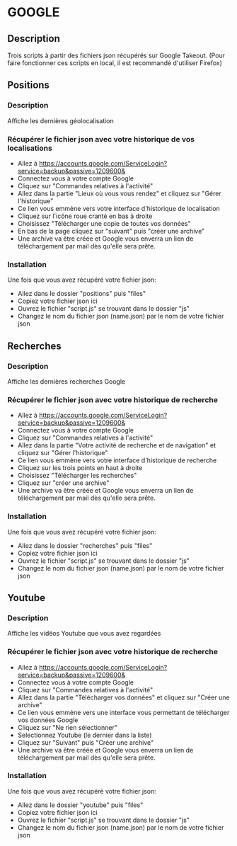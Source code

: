 # GOOGLE

## Description
Trois scripts à partir des fichiers json récupérés sur Google Takeout.
(Pour faire fonctionner ces scripts en local, il est recommandé d'utiliser Firefox)

## Positions
### Description
Affiche les dernières géolocalisation

### Récupérer le fichier json avec votre historique de vos localisations
- Allez à <https://accounts.google.com/ServiceLogin?service=backup&passive=1209600&>
- Connectez vous à votre compte Google
- Cliquez sur "Commandes relatives à l'activité"
- Allez dans la partie "Lieux où vous vous rendez" et cliquez sur "Gérer l'historique"
- Ce lien vous emmène vers votre interface d'historique de localisation
- Cliquez sur l'icône roue cranté en bas à droite
- Choisissez "Télécharger une copie de toutes vos données"
- En bas de la page cliquez sur "suivant" puis "créer une archive"
- Une archive va être créée et Google vous enverra un lien de téléchargement par mail dès qu'elle sera prête.

### Installation
Une fois que vous avez récupéré votre fichier json:
- Allez dans le dossier "positions" puis "files"
- Copiez votre fichier json ici
- Ouvrez le fichier "script.js" se trouvant dans le dossier "js"
- Changez le nom du fichier json (name.json) par le nom de votre fichier json

## Recherches
### Description
Affiche les dernières recherches Google

### Récupérer le fichier json avec votre historique de recherche
- Allez à <https://accounts.google.com/ServiceLogin?service=backup&passive=1209600&>
- Connectez vous à votre compte Google
- Cliquez sur "Commandes relatives à l'activité"
- Allez dans la partie "Votre activité de recherche et de navigation" et cliquez sur "Gérer l'historique"
- Ce lien vous emmène vers votre interface d'historique de recherche
- Cliquez sur les trois points en haut à droite
- Choisissez "Télécharger les recherches"
- Cliquez sur "créer une archive"
- Une archive va être créée et Google vous enverra un lien de téléchargement par mail dès qu'elle sera prête.

### Installation
Une fois que vous avez récupéré votre fichier json:
- Allez dans le dossier "recherches" puis "files"
- Copiez votre fichier json ici
- Ouvrez le fichier "script.js" se trouvant dans le dossier "js"
- Changez le nom du fichier json (name.json) par le nom de votre fichier json

## Youtube
### Description
Affiche les vidéos Youtube que vous avez regardées

### Récupérer le fichier json avec votre historique de recherche
- Allez à <https://accounts.google.com/ServiceLogin?service=backup&passive=1209600&>
- Connectez vous à votre compte Google
- Cliquez sur "Commandes relatives à l'activité"
- Allez dans la partie "Télécharger vos données" et cliquez sur "Créer une archive"
- Ce lien vous emmène vers une interface vous permettant de télécharger vos données Google
- Cliquez sur "Ne rien sélectionner"
- Selectionnez Youtube (le dernier dans la liste)
- Cliquez sur "Suivant" puis "Créer une archive"
- Une archive va être créée et Google vous enverra un lien de téléchargement par mail dès qu'elle sera prête.

### Installation
Une fois que vous avez récupéré votre fichier json:
- Allez dans le dossier "youtube" puis "files"
- Copiez votre fichier json ici
- Ouvrez le fichier "script.js" se trouvant dans le dossier "js"
- Changez le nom du fichier json (name.json) par le nom de votre fichier json



